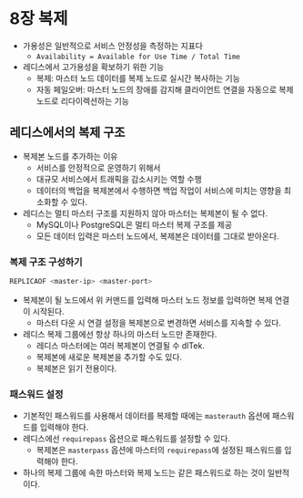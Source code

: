 # 8장 복제
- 가용성은 일반적으로 서비스 안정성을 측정하는 지표다
    - `Availability = Available for Use Time / Total Time`
- 레디스에서 고가용성을 확보하기 위한 기능
    - 복제: 마스터 노드 데이터를 복제 노드로 실시간 복사하는 기능
    - 자동 페일오버: 마스터 노드의 장애를 감지해 클라이언트 연결을 자동으로 복제 노드로 리다이렉션하는 기능

## 레디스에서의 복제 구조

- 복제본 노드를 추가하는 이유
    - 서비스를 안정적으로 운영하기 위해서
    - 대규모 서비스에서 트래픽을 감소시키는 역할 수행
    - 데이터의 백업을 복제본에서 수행하면 백업 작업이 서비스에 미치는 영향을 최소화할 수 있다.
- 레디스는 멀티 마스터 구조를 지원하지 않아 마스터는 복제본이 될 수 없다.
    - MySQL이나 PostgreSQL은 멀티 마스터 복제 구조를 제공
    - 모든 데이터 입력은 마스터 노드에서, 복제본은 데이터를 그대로 받아온다.

### 복제 구조 구성하기

```bash
REPLICAOF <master-ip> <master-port>
```

- 복제본이 될 노드에서 위 커맨드를 입력해 마스터 노드 정보를 입력하면 복제 연결이 시작된다.
    - 마스터 다운 시 연결 설정을 복제본으로 변경하면 서비스를 지속할 수 있다.
- 레디스 복제 그룹에선 항상 하나의 마스터 노드만 존재한다.
    - 레디스 마스터에는 여러 복제본이 연결될 수 dlTek.
    - 복제본에 새로운 복제본을 추가할 수도 있다.
    - 복제본은 읽기 전용이다.

### 패스워드 설정

- 기본적인 패스워드를 사용해서 데이터를 복제할 때에는 `masterauth` 옵션에 패스워드를 입력해야 한다.
- 레디스에선 `requirepass` 옵션으로 패스워드를 설정할 수 있다.
    - 복제본은 `masterpass` 옵션에 마스터의 `requirepass`에 설정된 패스워드를 입력해야 한다.
- 하나의 복제 그룹에 속한 마스터와 복제 노드는 같은 패스워드로 하는 것이 일반적이다.
